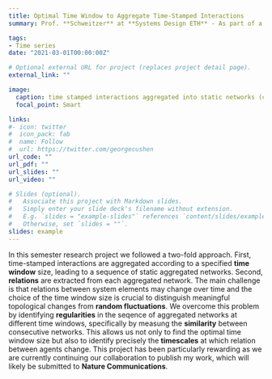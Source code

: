 ```yaml
---
title: Optimal Time Window to Aggregate Time-Stamped Interactions
summary: Prof. **Schweitzer** at **Systems Design ETH** - As part of a **semester research project** I developed a mathematical framework to identify the optimal time window to aggregate time stamped interactions into a sequence of static networks.

tags:
- Time series
date: "2021-03-01T00:00:00Z"

# Optional external URL for project (replaces project detail page).
external_link: ""

image:
  caption: time stamped interactions aggregated into static networks (credit: A. Funel, 2021)
  focal_point: Smart

links:
#- icon: twitter
#  icon_pack: fab
#  name: Follow
#  url: https://twitter.com/georgecushen
url_code: ""
url_pdf: ""
url_slides: ""
url_video: ""

# Slides (optional).
#   Associate this project with Markdown slides.
#   Simply enter your slide deck's filename without extension.
#   E.g. `slides = "example-slides"` references `content/slides/example-slides.md`.
#   Otherwise, set `slides = ""`.
slides: example
---
```


In this semester research project we followed a two-fold approach. First, time-stamped interactions are aggregated according to a specified **time window** size, leading to a sequence of static aggregated networks. Second, **relations** are extracted from each aggregated network. The main challenge is that relations between system elements may change over time and the choice of the time window size is crucial to distinguish meaningful topological changes from **random fluctuations**. We overcome this problem by identifying **regularities** in the seqence of aggregated networks at different time windows, specifically by measung the **similarity** between consecutive networks. This allows us not only to find the optimal time window size but also to identify precisely the **timescales** at which relation between agents change. This project has been particularly rewarding as we are currently continuing our collaboration to publish my work, which will likely be submitted to **Nature Communications**.
